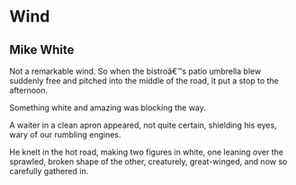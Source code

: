 # Wind
## Mike White
Not a remarkable wind.
So when the bistroâ€™s patio umbrella
blew suddenly free and pitched
into the middle of the road,
it put a stop to the afternoon.

Something white and amazing
was blocking the way.

A waiter in a clean apron
appeared, not quite
certain, shielding his eyes, wary
of our rumbling engines.

He knelt in the hot road,
making two figures in white, one
leaning over the sprawled,
broken shape of the other,
creaturely, great-winged,
and now so carefully gathered in.